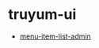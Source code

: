 # truyum-ui
- [menu-item-list-admin](https://ayushkumar-25.github.io/truyum-ui/menu-item-list-admin.html)
